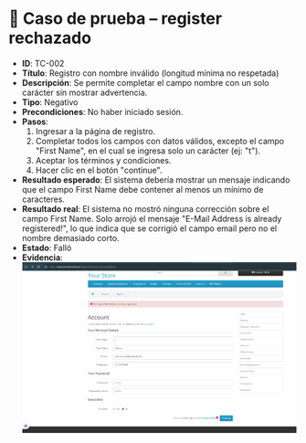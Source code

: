 # 🧪 Caso de prueba – register rechazado

- **ID**: TC-002
- **Título**: Registro con nombre inválido (longitud mínima no respetada)
- **Descripción**: Se permite completar el campo nombre con un solo carácter sin mostrar advertencia.
- **Tipo**: Negativo
- **Precondiciones**: No haber iniciado sesión.
- **Pasos**:
  1. Ingresar a la página de registro.
  2. Completar todos los campos con datos válidos, excepto el campo "First Name", en el cual se ingresa solo un carácter (ej: "t").
  3. Aceptar los términos y condiciones.
  4. Hacer clic en el botón "continue".
- **Resultado esperado**: El sistema debería mostrar un mensaje indicando que el campo First Name debe contener al menos un mínimo de caracteres.
- **Resultado real**: El sistema no mostró ninguna corrección sobre el campo First Name. Solo arrojó el mensaje "E-Mail Address is already registered!", lo que indica que se corrigió el campo email pero no el nombre demasiado corto.
- **Estado**: Falló
- **Evidencia**: ![captura](../evidencias/captura-bug-usuario-incorrecto.png)